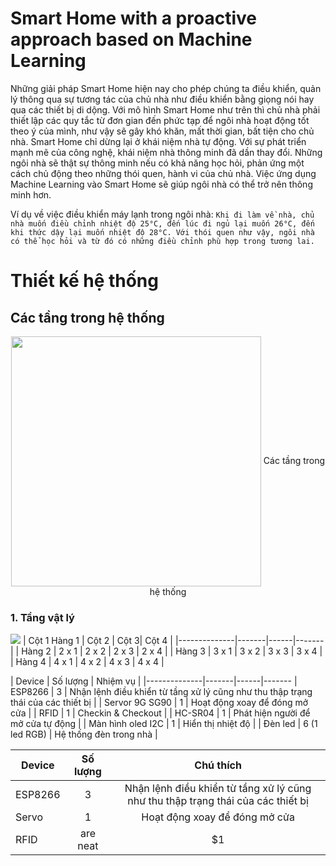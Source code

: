 # Smart Home with a proactive approach based on Machine Learning
  Những giải pháp Smart Home hiện nay cho phép chúng ta điều khiển, quản lý thông qua sự tương tác của chủ nhà như điều khiển bằng giọng nói hay qua các thiết bị di dộng. Với mô hình Smart Home như trên thì chủ nhà phải thiết lập các quy tắc từ đơn gian đến phức tạp để ngôi nhà hoạt động tốt theo ý của mình, như vậy sẽ gây khó khăn, mất thời gian, bất tiện cho chủ nhà. Smart Home chỉ dừng lại ở khái niệm nhà tự động. Với sự phát triển mạnh mẽ của công nghệ, khái niệm nhà thông minh đã dần thay đổi. Những ngôi nhà sẽ thật sự thông minh nếu có khả năng học hỏi, phản ứng một cách chủ động theo những thói quen, hành vi của chủ nhà. Việc ứng dụng Machine Learning vào Smart Home sẽ giúp ngôi nhà có thể trở nên thông minh hơn.
  
  Ví dụ về việc điều khiển máy lạnh trong ngôi nhà: 
  ```Khi đi làm về nhà, chủ nhà muốn điều chỉnh nhiệt độ 25°C, đến lúc đi ngủ lại muốn 26°C, đến khi thức dậy lại muốn nhiệt độ 28°C. Với thói quen như vậy, ngôi nhà có thể học hỏi và từ đó có những điều chỉnh phù hợp trong tương lai.```
  
 # Thiết kế hệ thống
 
 ## Các tầng trong hệ thống
 <p align="center">
  <img width="400" src="https://github.com/phungnhathai/smart-home-proactive/blob/master/image/layer.png" align="center">
  Các tầng trong hệ thống
</p>

 
 ### 1. Tầng vật lý
 
 <img src="https://github.com/phungnhathai/smart-home-proactive/blob/master/image/physical-layer.png">
 | Cột 1 Hàng 1 | Cột 2 | Cột 3| Cột 4 |
|--------------|-------|------|-------|
| Hàng 2 | 2 x 1 | 2 x 2 | 2 x 3 | 2 x 4 |
| Hàng 3 | 3 x 1 | 3 x 2 | 3 x 3 | 3 x 4 |
| Hàng 4 | 4 x 1 | 4 x 2 | 4 x 3 | 4 x 4 |


| Device | Số lượng | Nhiệm vụ |
|--------------|-------|------|-------
| ESP8266 | 3 | Nhận lệnh điều khiển từ tầng xử lý cũng như thu thập trạng thái của các thiết bị |
| Servor 9G SG90 | 1  | Hoạt động xoay để đóng mở cửa |
| RFID | 1 | Checkin & Checkout |
| HC-SR04 | 1 | Phát hiện người để mở cửa tự động |
| Màn hình oled I2C | 1 | Hiển thị nhiệt độ |
| Đèn led | 6 (1 led RGB) | Hệ thống đèn trong nhà |

| Device       | Số lượng       | Chú thích  |
| ------------- |:-------------:|:-----:|
| ESP8266     | 3 | Nhận lệnh điều khiển từ tầng xử lý cũng như thu thập trạng thái của các thiết bị |
| Servo  | 1 |  Hoạt động xoay để đóng mở cửa |
| RFID| are neat      |    $1 |
